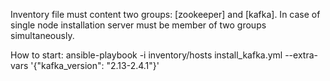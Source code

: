 Inventory file must content two groups: [zookeeper] and [kafka]. In case of single node installation server must be member of two groups simultaneously.


How to start:
  ansible-playbook -i inventory/hosts install_kafka.yml --extra-vars '{"kafka_version": "2.13-2.4.1"}'

